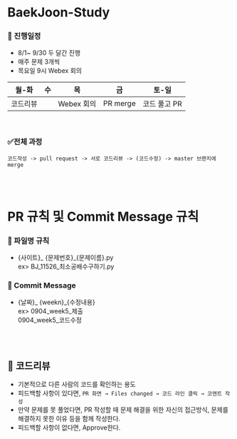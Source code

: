 # BaekJoon-Study

### 📅 진행일정
- 8/1~ 9/30 두 달간 진행
- 매주 문제 3개씩
- 목요일 9시 Webex 회의

| 월-화 | 수 | 목 | 금 | 토-일 |
|:---:|:---:|:---:|:---:|:---:|
| 코드리뷰 |     | Webex 회의 | PR merge | 코드 풀고 PR |


<br>

### ✅전체 과정
    코드작성 -> pull request -> 서로 코드리뷰 -> (코드수정) -> master 브랜치에 merge


<br><br>


 # PR 규칙 및 Commit Message 규칙

 ### 📝 파일명 규칙
 - {사이트}_ {문제번호}_{문제이름}.py<br>
    ex> BJ_11526_최소공배수구하기.py

 ### 📝 Commit Message
 - {날짜}_ {weekn}_{수정내용}<br>
    ex> 0904_week5_제출<br>
        0904_week5_코드수정


<br><br>


## 👀 코드리뷰
- 기본적으로 다른 사람의 코드를 확인하는 용도
- 피드백할 사항이 있다면, `PR 화면 → Files changed → 코드 라인 클릭 → 코멘트 작성`
- 만약 문제를 못 풀었다면, PR 작성할 때 문제 해결을 위한 자신의 접근방식, 문제를 해결하지 못한 이유 등을 함께 작성한다.
- 피드백할 사항이 없다면, Approve한다.
